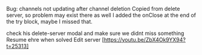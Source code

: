 Bug: channels not updating after channel deletion
Copied from delete server, so problem may exist there as well
I added the onClose at the end of the try block, maybe I missed that.

check his delete-server modal and make sure we didnt miss something
Resume ehre when solved
Edit server
[https://youtu.be/ZbX4Ok9YX94?t=25313]
